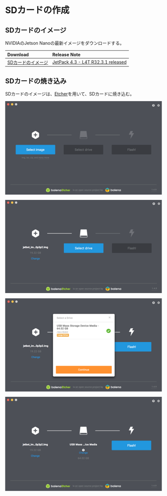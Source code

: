 # SDカードの作成

## SDカードのイメージ　

NVIDIAのJetson Nanoの最新イメージをダウンロードする。

|Download|Release Note|
|:--|:--|
|[SDカードのイメージ](https://developer.nvidia.com/jetson-nano-sd-card-image)|[JetPack 4.3 - L4T R32.3.1 released](https://forums.developer.nvidia.com/t/jetpack-4-3-l4t-r32-3-1-released/109272)|

## SDカードの焼き込み

SDカードのイメージは、[Etcher](https://www.balena.io/etcher/)を用いて、SDカードに焼き込む。

![](./img/sd001.png)

![](./img/sd003.png)

![](./img/sd004.png)

![](./img/sd005.png)
